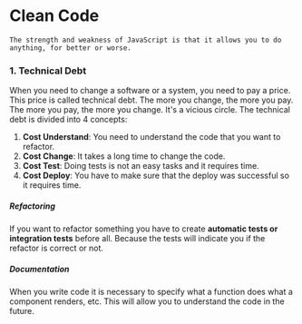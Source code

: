 # Clean Code

```quote
The strength and weakness of JavaScript is that it allows you to do anything, for better or worse.
```

### 1. Technical Debt

When you need to change a software or a system, you need to pay a price. This price is called technical debt. The more you change, the more you pay. The more you pay, the more you change. It's a vicious circle. The technical debt is divided into 4 concepts:

1. **Cost Understand**: You need to understand the code that you want to refactor.
2. **Cost Change**: It takes a long time to change the code.
3. **Cost Test**: Doing tests is not an easy tasks and it requires time.
4. **Cost Deploy**: You have to make sure that the deploy was successful so it requires time.

##### Refactoring
If you want to refactor something you have to create **automatic tests or integration tests** before all. Because the tests will indicate you if the refactor is correct or not.

##### Documentation
When you write code it is necessary to specify what a function does what a component renders, etc. This will allow you to understand the code in the future.
